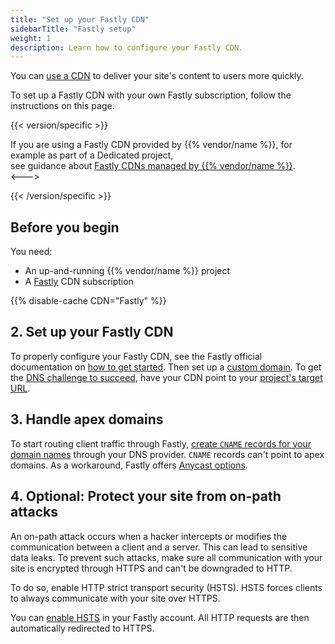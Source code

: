 ```yaml
---
title: "Set up your Fastly CDN"
sidebarTitle: "Fastly setup"
weight: 1
description: Learn how to configure your Fastly CDN.
---
```

 
You can [use a CDN](./_index.md) to deliver your site's content to users more quickly.

To set up a Fastly CDN with your own Fastly subscription,
follow the instructions on this page.

{{< version/specific >}}
<!-- Platform.sh -->
If you are using a Fastly CDN provided by {{% vendor/name %}}, 
for example as part of a Dedicated project,  
see guidance about [Fastly CDNs managed by {{% vendor/name %}}](./managed-fastly.md).  
<--->
<!-- Upsun -->

{{< /version/specific >}}

## Before you begin

You need:

- An up-and-running {{% vendor/name %}} project
- A [Fastly](https://www.fastly.com/) CDN subscription

{{% disable-cache CDN="Fastly" %}}

## 2. Set up your Fastly CDN

To properly configure your Fastly CDN,
see the Fastly official documentation on [how to get started](https://docs.fastly.com/en/guides/getting-started#_basics).
Then set up a [custom domain](../steps/_index.md).
To get the [DNS challenge to succeed](../troubleshoot.md#ownership-verification),
have your CDN point to your [project's target URL](../../domains/steps/_index.md#1-get-the-target-for-your-project).

## 3. Handle apex domains

To start routing client traffic through Fastly,
[create `CNAME` records for your domain names](../../domains/steps/dns.md)
through your DNS provider.
`CNAME` records can't point to apex domains.
As a workaround, Fastly offers [Anycast options](https://docs.fastly.com/en/guides/using-fastly-with-apex-domains).

## 4. Optional: Protect your site from on-path attacks

An on-path attack occurs when a hacker intercepts
or modifies the communication between a client and a server.
This can lead to sensitive data leaks.
To prevent such attacks, make sure all communication with your site is encrypted through HTTPS
and can't be downgraded to HTTP.

To do so, enable HTTP strict transport security (HSTS).
HSTS forces clients to always communicate with your site over HTTPS.

You can [enable HSTS](https://docs.fastly.com/en/guides/enabling-hsts-through-fastly#forcing-tls-and-enabling-hsts)
in your Fastly account.
All HTTP requests are then automatically redirected to HTTPS.